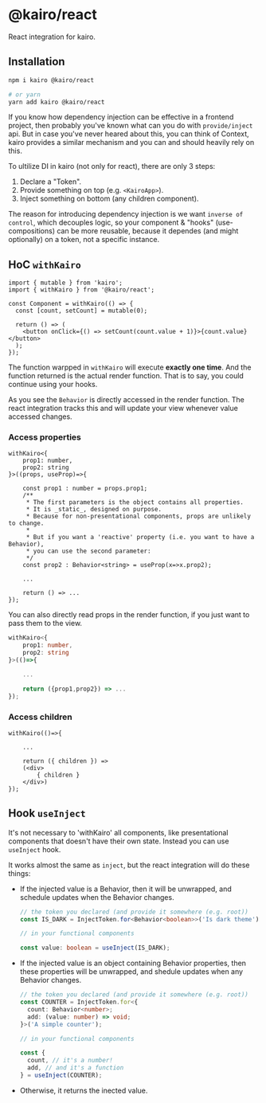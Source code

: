 # @kairo/react

React integration for kairo.

## Installation

```sh
npm i kairo @kairo/react

# or yarn
yarn add kairo @kairo/react
```

If you know how dependency injection can be effective in a frontend project, then probably you've known what can you do with `provide/inject` api. But in case you've never heared about this, you can think of Context, kairo provides a similar mechanism and you can and should heavily rely on this.

To ultilize DI in kairo (not only for react), there are only 3 steps:

1. Declare a "Token".
2. Provide something on top (e.g. `<KairoApp>`).
3. Inject something on bottom (any children component).

The reason for introducing dependency injection is we want `inverse of control`, which decouples logic, so your component & "hooks" (use-compositions) can be more reusable, because it dependes (and might optionally) on a token, not a specific instance.

## HoC `withKairo`

```tsx
import { mutable } from 'kairo';
import { withKairo } from '@kairo/react';

const Component = withKairo(() => {
  const [count, setCount] = mutable(0);

  return () => (
    <button onClick={() => setCount(count.value + 1)}>{count.value}</button>
  );
});
```

The function warpped in `withKairo` will execute **exactly one time**. And the function returned is the actual render function. That is to say, you could continue using your hooks.

As you see the `Behavior` is directly accessed in the render function. The react integration tracks this and will update your view whenever value accessed changes.

### Access properties

```tsx
withKairo<{
    prop1: number,
    prop2: string
}>((props, useProp)=>{

    const prop1 : number = props.prop1;
    /**
     * The first parameters is the object contains all properties.
     * It is _static_, designed on purpose.
     * Because for non-presentational components, props are unlikely to change.
     *
     * But if you want a 'reactive' property (i.e. you want to have a Behavior),
     * you can use the second parameter:
     */
    const prop2 : Behavior<string> = useProp(x=>x.prop2);

    ...

    return () => ...
});
```

You can also directly read props in the render function, if you just want to pass them to the view.

```ts
withKairo<{
    prop1: number,
    prop2: string
}>(()=>{

    ...

    return ({prop1,prop2}) => ...
});
```

### Access children

```tsx
withKairo(()=>{

    ...

    return ({ children }) =>
    (<div>
        { children }
    </div>)
});
```

<!-- ## Why dependency injection? -->

## Hook `useInject`

It's not necessary to 'withKairo' all components, like presentational components that doesn't have their own state. Instead you can use `useInject` hook.

It works almost the same as `inject`, but the react integration will do these things:

- If the injected value is a Behavior, then it will be unwrapped, and schedule updates when the Behavior changes.

  ```ts
  // the token you declared (and provide it somewhere (e.g. root))
  const IS_DARK = InjectToken.for<Behavior<boolean>>('Is dark theme');

  // in your functional components

  const value: boolean = useInject(IS_DARK);
  ```

- If the injected value is an object containing Behavior properties, then these properties will be unwrapped, and shedule updates when any Behavior changes.

  ```ts
  // the token you declared (and provide it somewhere (e.g. root))
  const COUNTER = InjectToken.for<{
    count: Behavior<number>;
    add: (value: number) => void;
  }>('A simple counter');

  // in your functional components

  const {
    count, // it's a number!
    add, // and it's a function
  } = useInject(COUNTER);
  ```

- Otherwise, it returns the inected value.
